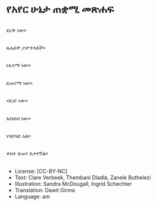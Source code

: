 # የአየር ሁኔታ ጠቋሚ መጽሐፍ

##
ደረቅ ነው።

##
ጸሐይዋ ታቃጥላለች።

##
ነፋሳማ ነው።

##
ደመናማ ነው።

##
ብርድ ነው።

##
እየዘነበ ነው።

##
ነጎድጓድ አለ።

##
ቀስተ ደመና ይታየኛል።

##
* License: [CC-BY-NC]
* Text: Clare Verbeek, Thembani Dladla, Zanele Buthelezi
* Illustration: Sandra McDougall, Ingrid Schechter
* Translation: Dawit Girma
* Language: am
